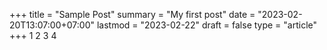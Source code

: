 +++
title = "Sample Post"
summary = "My first post"
date = "2023-02-20T13:07:00+07:00"
lastmod = "2023-02-22"
draft = false
type = "article"
+++
1 2 3 4
